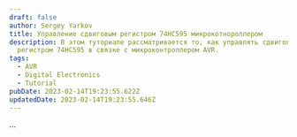 ```yaml
---
draft: false
author: Sergey Yarkov
title: Управление сдвиговым регистром 74HC595 микрокотнороллером
description: В этом туториале рассматривается то, как управлять сдвиговым
  регистром 74HC595 в связке с микроконтроллером AVR.
tags:
  - AVR
  - Digital Electronics
  - Tutorial
pubDate: 2023-02-14T19:23:55.622Z
updatedDate: 2023-02-14T19:23:55.646Z
---
```


...
